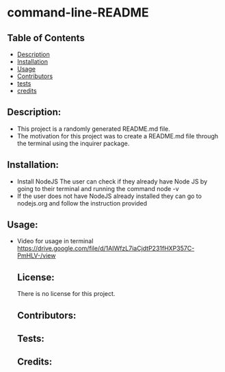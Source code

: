 # command-line-README

  ## Table of Contents 
  - [Description](#description)
  - [Installation](#installation)
  - [Usage](#usage)
  - [Contributors](#contributors)
  - [tests](#tests)
  - [credits](#credits)

  ## Description:
  - This project is a randomly generated README.md file.
  - The motivation for this project was to create a README.md file through the terminal using the inquirer package.

  ## Installation:
  - Install NodeJS
  The user can check if they already have Node JS by going to their terminal and running the command node -v
  - If the user does not have NodeJS already installed they can go to nodejs.org and follow the instruction provided
  


  ## Usage:
  
- Video for usage in terminal 
  https://drive.google.com/file/d/1AIWfzL7iaCjdtP231fHXP357C-PmHLV-/view

  ## License:
  There is no license for this project. 

  ## Contributors:
  
  ## Tests:
  
  ## Credits:
  
  

